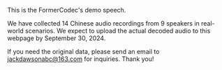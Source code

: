 This is the FormerCodec's demo speech.

We have collected 14 Chinese audio recordings from 9 speakers in real-world scenarios. We expect to upload the actual decoded audio to this webpage by September 30, 2024. 

If you need the original data, please send an email to jackdawsonabc@163.com for inquiries. Thank you!